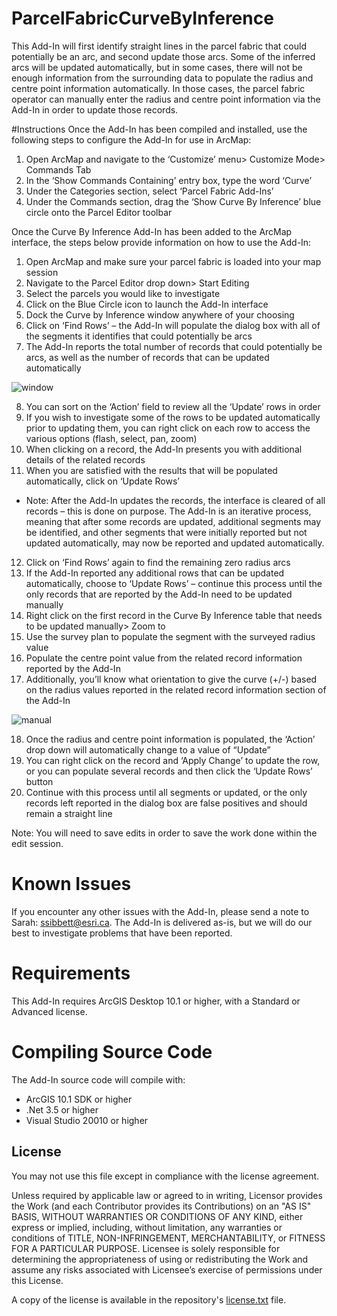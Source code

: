 # ParcelFabricCurveByInference

This Add-In will first identify straight lines in the parcel fabric that could potentially be an arc, and second update those arcs. Some of the inferred arcs will be updated automatically, but in some cases, there will not be enough information from the surrounding data to populate the radius and centre point information automatically. In those cases, the parcel fabric operator can manually enter the radius and centre point information via the Add-In in order to update those records. 

#Instructions
Once the Add-In has been compiled and installed, use the following steps to configure the Add-In for use in ArcMap:

1.	Open ArcMap and navigate to the ‘Customize’ menu> Customize Mode> Commands Tab
2.	In the ‘Show Commands Containing’ entry box, type the word ‘Curve’
3.	Under the Categories section, select ‘Parcel Fabric Add-Ins’
4.	Under the Commands section, drag the ‘Show Curve By Inference’ blue circle onto the Parcel Editor toolbar


Once the Curve By Inference Add-In has been added to the ArcMap interface, the steps below provide information on how to use the Add-In:

1.	Open ArcMap and make sure your parcel fabric is loaded into your map session
2.	Navigate to the Parcel Editor drop down> Start Editing
3.	Select the parcels you would like to investigate
4.	Click on the Blue Circle icon to launch the Add-In interface 
5.	Dock the Curve by Inference window anywhere of your choosing
6.	Click on ‘Find Rows’ – the Add-In will populate the dialog box with all of the segments it identifies that could potentially be arcs
7.	The Add-In reports the total number of records that could potentially be arcs, as well as the number of records that can be updated automatically

 ![window](https://cloud.githubusercontent.com/assets/8808482/16622659/e8beb992-4368-11e6-88e7-fa58b26f8056.jpg)
 
8.	You can sort on the ‘Action’ field to review all the ‘Update’ rows in order
9.	If you wish to investigate some of the rows to be updated automatically prior to updating them, you can right click on each row to access the various options (flash, select, pan, zoom)
10.	When clicking on a record, the Add-In presents you with additional details of the related records
11.	When you are satisfied with the results that will be populated automatically, click on ‘Update Rows’
  * Note: After the Add-In updates the records, the interface is cleared of all records – this is done on purpose. The Add-In is an iterative process, meaning that after some records are updated, additional segments may be identified, and other segments that were initially reported but not updated automatically, may now be reported and updated automatically. 
12.	Click on ‘Find Rows’ again to find the remaining zero radius arcs
13.	If the Add-In reported any additional rows that can be updated automatically, choose to ‘Update Rows’ – continue this process until the only records that are reported by the Add-In need to be updated manually
14.	Right click on the first record in the Curve By Inference table that needs to be updated manually> Zoom to
15.	Use the survey plan to populate the segment with the surveyed radius value 
16.	Populate the centre point value from the related record information reported by the Add-In
17.	Additionally, you’ll know what orientation to give the curve (+/-) based on the radius values reported in the related record information section of the Add-In

 ![manual](https://cloud.githubusercontent.com/assets/8808482/16622657/e77b74da-4368-11e6-9627-319810f19c36.jpg)
 
18.	Once the radius and centre point information is populated, the ‘Action’ drop down will automatically change to a value of “Update”
19.	You can right click on the record and ‘Apply Change’ to update the row, or you can populate several records and then click the ‘Update Rows’ button
20.	Continue with this process until all segments or updated, or the only records left reported in the dialog box are false positives and should remain a straight line

Note: You will need to save edits in order to save the work done within the edit session. 

# Known Issues

If you encounter any other issues with the Add-In, please send a note to Sarah: ssibbett@esri.ca. The Add-In is delivered as-is, but we will do our best to investigate problems that have been reported. 

# Requirements

This Add-In requires ArcGIS Desktop 10.1 or higher, with a Standard or Advanced license. 

# Compiling Source Code

The Add-In source code will compile with:
  * ArcGIS 10.1 SDK or higher
  * .Net 3.5 or higher
  * Visual Studio 20010 or higher

## License

You may not use this file except in compliance with the license agreement.

Unless required by applicable law or agreed to in writing, Licensor provides the Work (and each Contributor provides its Contributions) on an "AS IS" BASIS, WITHOUT WARRANTIES OR CONDITIONS OF ANY KIND, either express or implied, including, without limitation, any warranties or conditions of TITLE, NON-INFRINGEMENT, MERCHANTABILITY, or FITNESS FOR A PARTICULAR PURPOSE. Licensee is solely responsible for determining the appropriateness of using or redistributing the Work and assume any risks associated with Licensee’s exercise of permissions under this License.

A copy of the license is available in the repository's [license.txt](license.txt) file.
